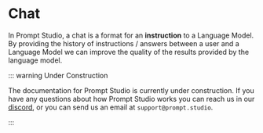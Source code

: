 # Chat

In Prompt Studio, a chat is a format for an **instruction** to a Language Model. By providing the history of instructions / answers between a user and a Language Model we can improve the quality of the results provided by the language model.

::: warning Under Construction

The documentation for Prompt Studio is currently under construction. If you have any questions about how Prompt Studio
works you can reach us in our [discord](https://discord.gg/3RxwUEk8fW), or you can send us an email at `support@prompt.studio`.

:::
